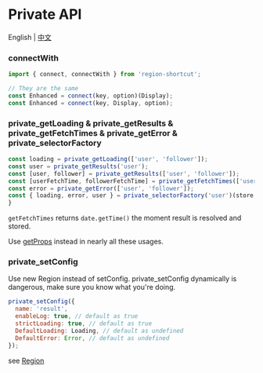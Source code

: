 # Private API

English | [中文](https://github.com/regionjs/region-core/blob/master/docs/PrivateAPI-zh_CN.md)

### connectWith

```javascript
import { connect, connectWith } from 'region-shortcut';

// They are the same
const Enhanced = connect(key, option)(Display);
const Enhanced = connect(key, Display, option);
```

### private_getLoading & private_getResults & private_getFetchTimes & private_getError & private_selectorFactory

```javascript
const loading = private_getLoading(['user', 'follower']);
const user = private_getResults('user');
const [user, follower] = private_getResults(['user', 'follower']);
const [userFetchTime, followerFetchTime] = private_getFetchTimes(['user', 'follower']);
const error = private_getError(['user', 'follower']);
const { loading, error, user } = private_selectorFactory('user')(store.getState());
}
```

`getFetchTimes` returns `date.getTime()` the moment result is resolved and stored.

Use [getProps](https://github.com/regionjs/region-core/blob/master/docs/Document.md#getProps) instead in nearly all these usages.

### private_setConfig

Use new Region instead of setConfig. private_setConfig dynamically is dangerous, make sure you know what you're doing.

```javascript
private_setConfig({
  name: 'result',
  enableLog: true, // default as true
  strictLoading: true, // default as true
  DefaultLoading: Loading, // default as undefined
  DefaultError: Error, // default as undefined
});
```

see [Region](https://github.com/regionjs/region-core/blob/master/docs/Document.md#Region)
